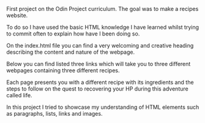 First project on the Odin Project curriculum. The goal was to make a recipes website.

To do so I have used the basic HTML knowledge I have learned whilst trying to commit
 often to explain how have I been doing so. 

On the index.html file you can find  a very welcoming and creative heading describing the content and nature of the webpage.

Below you can find listed three links which will take you to three different webpages containing three different recipes.

Each page presents you with a different recipe with its ingredients and the steps to follow on the quest to recovering your HP during this adventure called life.

In this project I tried to showcase my understanding of HTML elements such as paragraphs, lists, links and images.
